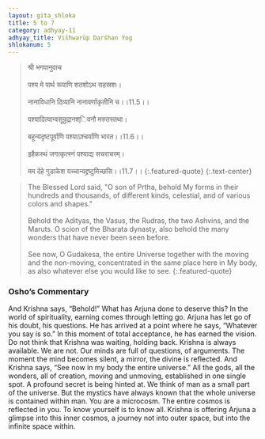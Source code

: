 ```yaml
---
layout: gita_shloka
title: 5 to 7
category: adhyay-11
adhyay_title: Viśhwarūp Darśhan Yog
shlokanum: 5
---
```


> श्री भगवानुवाच<br><br>पश्य मे पार्थ रूपाणि शतशोऽथ सहस्रशः।<br><br>नानाविधानि दिव्यानि नानावर्णाकृतीनि च।।11.5।।<br><br>पश्यादित्यान्वसून्रुद्रानश्िवनौ मरुतस्तथा।<br><br>बहून्यदृष्टपूर्वाणि पश्याऽश्चर्याणि भारत।।11.6।।<br><br>इहैकस्थं जगत्कृत्स्नं पश्याद्य सचराचरम्।<br><br>मम देहे गुडाकेश यच्चान्यद्द्रष्टुमिच्छसि।।11.7।।
{:.featured-quote}
{:.text-center}

> The Blessed Lord said, "O son of Prtha, behold My forms in their hundreds and thousands, of different kinds, celestial, and of various colors and shapes."<br><br>Behold the Adityas, the Vasus, the Rudras, the two Ashvins, and the Maruts. O scion of the Bharata dynasty, also behold the many wonders that have never been seen before.<br><br>See now, O Gudakesa, the entire Universe together with the moving and the non-moving, concentrated in the same place here in My body, as also whatever else you would like to see.
{:.featured-quote}

### Osho’s Commentary
And Krishna says, “Behold!”
What has Arjuna done to deserve this? In the world of spirituality, earning comes through letting go. Arjuna has let go of his doubt, his questions. He has arrived at a point where he says, “Whatever you say is so.” In this moment of total acceptance, he has earned the vision.
Do not think that Krishna was waiting, holding back. Krishna is always available. We are not. Our minds are full of questions, of arguments. The moment the mind becomes silent, a mirror, the divine is reflected.
And Krishna says, “See now in my body the entire universe.” All the gods, all the wonders, all of creation, moving and unmoving, established in one single spot.
A profound secret is being hinted at. We think of man as a small part of the universe. But the mystics have always known that the whole universe is contained within man. You are a microcosm. The entire cosmos is reflected in you. To know yourself is to know all. Krishna is offering Arjuna a glimpse into this inner cosmos, a journey not into outer space, but into the infinite space within.
